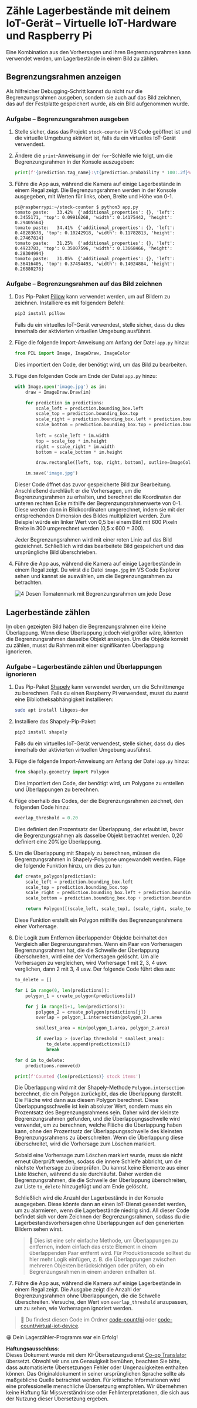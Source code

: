 <!--
CO_OP_TRANSLATOR_METADATA:
{
  "original_hash": "9c4320311c0f2c1884a6a21265d98a51",
  "translation_date": "2025-08-25T20:47:32+00:00",
  "source_file": "5-retail/lessons/2-check-stock-device/single-board-computer-count-stock.md",
  "language_code": "de"
}
-->
# Zähle Lagerbestände mit deinem IoT-Gerät – Virtuelle IoT-Hardware und Raspberry Pi

Eine Kombination aus den Vorhersagen und ihren Begrenzungsrahmen kann verwendet werden, um Lagerbestände in einem Bild zu zählen.

## Begrenzungsrahmen anzeigen

Als hilfreicher Debugging-Schritt kannst du nicht nur die Begrenzungsrahmen ausgeben, sondern sie auch auf das Bild zeichnen, das auf der Festplatte gespeichert wurde, als ein Bild aufgenommen wurde.

### Aufgabe – Begrenzungsrahmen ausgeben

1. Stelle sicher, dass das Projekt `stock-counter` in VS Code geöffnet ist und die virtuelle Umgebung aktiviert ist, falls du ein virtuelles IoT-Gerät verwendest.

1. Ändere die `print`-Anweisung in der `for`-Schleife wie folgt, um die Begrenzungsrahmen in der Konsole auszugeben:

    ```python
    print(f'{prediction.tag_name}:\t{prediction.probability * 100:.2f}%\t{prediction.bounding_box}')
    ```

1. Führe die App aus, während die Kamera auf einige Lagerbestände in einem Regal zeigt. Die Begrenzungsrahmen werden in der Konsole ausgegeben, mit Werten für links, oben, Breite und Höhe von 0-1.

    ```output
    pi@raspberrypi:~/stock-counter $ python3 app.py 
    tomato paste:   33.42%  {'additional_properties': {}, 'left': 0.3455171, 'top': 0.09916268, 'width': 0.14175442, 'height': 0.29405564}
    tomato paste:   34.41%  {'additional_properties': {}, 'left': 0.48283678, 'top': 0.10242918, 'width': 0.11782813, 'height': 0.27467814}
    tomato paste:   31.25%  {'additional_properties': {}, 'left': 0.4923783, 'top': 0.35007596, 'width': 0.13668466, 'height': 0.28304994}
    tomato paste:   31.05%  {'additional_properties': {}, 'left': 0.36416405, 'top': 0.37494493, 'width': 0.14024884, 'height': 0.26880276}
    ```

### Aufgabe – Begrenzungsrahmen auf das Bild zeichnen

1. Das Pip-Paket [Pillow](https://pypi.org/project/Pillow/) kann verwendet werden, um auf Bildern zu zeichnen. Installiere es mit folgendem Befehl:

    ```sh
    pip3 install pillow
    ```

    Falls du ein virtuelles IoT-Gerät verwendest, stelle sicher, dass du dies innerhalb der aktivierten virtuellen Umgebung ausführst.

1. Füge die folgende Import-Anweisung am Anfang der Datei `app.py` hinzu:

    ```python
    from PIL import Image, ImageDraw, ImageColor
    ```

    Dies importiert den Code, der benötigt wird, um das Bild zu bearbeiten.

1. Füge den folgenden Code am Ende der Datei `app.py` hinzu:

    ```python
    with Image.open('image.jpg') as im:
        draw = ImageDraw.Draw(im)
    
        for prediction in predictions:
            scale_left = prediction.bounding_box.left
            scale_top = prediction.bounding_box.top
            scale_right = prediction.bounding_box.left + prediction.bounding_box.width
            scale_bottom = prediction.bounding_box.top + prediction.bounding_box.height
            
            left = scale_left * im.width
            top = scale_top * im.height
            right = scale_right * im.width
            bottom = scale_bottom * im.height
    
            draw.rectangle([left, top, right, bottom], outline=ImageColor.getrgb('red'), width=2)
    
        im.save('image.jpg')
    ```

    Dieser Code öffnet das zuvor gespeicherte Bild zur Bearbeitung. Anschließend durchläuft er die Vorhersagen, um die Begrenzungsrahmen zu erhalten, und berechnet die Koordinaten der unteren rechten Ecke mithilfe der Begrenzungsrahmenwerte von 0-1. Diese werden dann in Bildkoordinaten umgerechnet, indem sie mit der entsprechenden Dimension des Bildes multipliziert werden. Zum Beispiel würde ein linker Wert von 0,5 bei einem Bild mit 600 Pixeln Breite in 300 umgerechnet werden (0,5 x 600 = 300).

    Jeder Begrenzungsrahmen wird mit einer roten Linie auf das Bild gezeichnet. Schließlich wird das bearbeitete Bild gespeichert und das ursprüngliche Bild überschrieben.

1. Führe die App aus, während die Kamera auf einige Lagerbestände in einem Regal zeigt. Du wirst die Datei `image.jpg` im VS Code Explorer sehen und kannst sie auswählen, um die Begrenzungsrahmen zu betrachten.

    ![4 Dosen Tomatenmark mit Begrenzungsrahmen um jede Dose](../../../../../translated_images/rpi-stock-with-bounding-boxes.b5540e2ecb7cd49f1271828d3be412671d950e87625c5597ea97c90f11e01097.de.jpg)

## Lagerbestände zählen

Im oben gezeigten Bild haben die Begrenzungsrahmen eine kleine Überlappung. Wenn diese Überlappung jedoch viel größer wäre, könnten die Begrenzungsrahmen dasselbe Objekt anzeigen. Um die Objekte korrekt zu zählen, musst du Rahmen mit einer signifikanten Überlappung ignorieren.

### Aufgabe – Lagerbestände zählen und Überlappungen ignorieren

1. Das Pip-Paket [Shapely](https://pypi.org/project/Shapely/) kann verwendet werden, um die Schnittmenge zu berechnen. Falls du einen Raspberry Pi verwendest, musst du zuerst eine Bibliotheksabhängigkeit installieren:

    ```sh
    sudo apt install libgeos-dev
    ```

1. Installiere das Shapely-Pip-Paket:

    ```sh
    pip3 install shapely
    ```

    Falls du ein virtuelles IoT-Gerät verwendest, stelle sicher, dass du dies innerhalb der aktivierten virtuellen Umgebung ausführst.

1. Füge die folgende Import-Anweisung am Anfang der Datei `app.py` hinzu:

    ```python
    from shapely.geometry import Polygon
    ```

    Dies importiert den Code, der benötigt wird, um Polygone zu erstellen und Überlappungen zu berechnen.

1. Füge oberhalb des Codes, der die Begrenzungsrahmen zeichnet, den folgenden Code hinzu:

    ```python
    overlap_threshold = 0.20
    ```

    Dies definiert den Prozentsatz der Überlappung, der erlaubt ist, bevor die Begrenzungsrahmen als dasselbe Objekt betrachtet werden. 0,20 definiert eine 20%ige Überlappung.

1. Um die Überlappung mit Shapely zu berechnen, müssen die Begrenzungsrahmen in Shapely-Polygone umgewandelt werden. Füge die folgende Funktion hinzu, um dies zu tun:

    ```python
    def create_polygon(prediction):
        scale_left = prediction.bounding_box.left
        scale_top = prediction.bounding_box.top
        scale_right = prediction.bounding_box.left + prediction.bounding_box.width
        scale_bottom = prediction.bounding_box.top + prediction.bounding_box.height
    
        return Polygon([(scale_left, scale_top), (scale_right, scale_top), (scale_right, scale_bottom), (scale_left, scale_bottom)])
    ```

    Diese Funktion erstellt ein Polygon mithilfe des Begrenzungsrahmens einer Vorhersage.

1. Die Logik zum Entfernen überlappender Objekte beinhaltet den Vergleich aller Begrenzungsrahmen. Wenn ein Paar von Vorhersagen Begrenzungsrahmen hat, die die Schwelle der Überlappung überschreiten, wird eine der Vorhersagen gelöscht. Um alle Vorhersagen zu vergleichen, wird Vorhersage 1 mit 2, 3, 4 usw. verglichen, dann 2 mit 3, 4 usw. Der folgende Code führt dies aus:

    ```python
    to_delete = []

    for i in range(0, len(predictions)):
        polygon_1 = create_polygon(predictions[i])
    
        for j in range(i+1, len(predictions)):
            polygon_2 = create_polygon(predictions[j])
            overlap = polygon_1.intersection(polygon_2).area

            smallest_area = min(polygon_1.area, polygon_2.area)
    
            if overlap > (overlap_threshold * smallest_area):
                to_delete.append(predictions[i])
                break
    
    for d in to_delete:
        predictions.remove(d)

    print(f'Counted {len(predictions)} stock items')
    ```

    Die Überlappung wird mit der Shapely-Methode `Polygon.intersection` berechnet, die ein Polygon zurückgibt, das die Überlappung darstellt. Die Fläche wird dann aus diesem Polygon berechnet. Diese Überlappungsschwelle ist kein absoluter Wert, sondern muss ein Prozentsatz des Begrenzungsrahmens sein. Daher wird der kleinste Begrenzungsrahmen gefunden, und die Überlappungsschwelle wird verwendet, um zu berechnen, welche Fläche die Überlappung haben kann, ohne den Prozentsatz der Überlappungsschwelle des kleinsten Begrenzungsrahmens zu überschreiten. Wenn die Überlappung diese überschreitet, wird die Vorhersage zum Löschen markiert.

    Sobald eine Vorhersage zum Löschen markiert wurde, muss sie nicht erneut überprüft werden, sodass die innere Schleife abbricht, um die nächste Vorhersage zu überprüfen. Du kannst keine Elemente aus einer Liste löschen, während du sie durchläufst. Daher werden die Begrenzungsrahmen, die die Schwelle der Überlappung überschreiten, zur Liste `to_delete` hinzugefügt und am Ende gelöscht.

    Schließlich wird die Anzahl der Lagerbestände in der Konsole ausgegeben. Diese könnte dann an einen IoT-Dienst gesendet werden, um zu alarmieren, wenn die Lagerbestände niedrig sind. All dieser Code befindet sich vor dem Zeichnen der Begrenzungsrahmen, sodass du die Lagerbestandsvorhersagen ohne Überlappungen auf den generierten Bildern sehen wirst.

    > 💁 Dies ist eine sehr einfache Methode, um Überlappungen zu entfernen, indem einfach das erste Element in einem überlappenden Paar entfernt wird. Für Produktionscode solltest du hier mehr Logik einfügen, z. B. die Überlappungen zwischen mehreren Objekten berücksichtigen oder prüfen, ob ein Begrenzungsrahmen in einem anderen enthalten ist.

1. Führe die App aus, während die Kamera auf einige Lagerbestände in einem Regal zeigt. Die Ausgabe zeigt die Anzahl der Begrenzungsrahmen ohne Überlappungen, die die Schwelle überschreiten. Versuche, den Wert von `overlap_threshold` anzupassen, um zu sehen, wie Vorhersagen ignoriert werden.

> 💁 Du findest diesen Code im Ordner [code-count/pi](../../../../../5-retail/lessons/2-check-stock-device/code-count/pi) oder [code-count/virtual-iot-device](../../../../../5-retail/lessons/2-check-stock-device/code-count/virtual-iot-device).

😀 Dein Lagerzähler-Programm war ein Erfolg!

**Haftungsausschluss**:  
Dieses Dokument wurde mit dem KI-Übersetzungsdienst [Co-op Translator](https://github.com/Azure/co-op-translator) übersetzt. Obwohl wir uns um Genauigkeit bemühen, beachten Sie bitte, dass automatisierte Übersetzungen Fehler oder Ungenauigkeiten enthalten können. Das Originaldokument in seiner ursprünglichen Sprache sollte als maßgebliche Quelle betrachtet werden. Für kritische Informationen wird eine professionelle menschliche Übersetzung empfohlen. Wir übernehmen keine Haftung für Missverständnisse oder Fehlinterpretationen, die sich aus der Nutzung dieser Übersetzung ergeben.